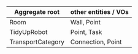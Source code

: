 |Aggregate root | other entities / VOs |
|---|---|
| Room | Wall, Point |
| TidyUpRobot | Point, Task |
| TransportCategory | Connection, Point |
